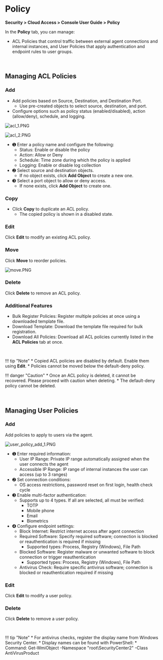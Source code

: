 # Policy

**Security > Cloud Access > Console User Guide > Policy**

In the **Policy** tab, you can manage:
* ACL Policies that control traffic between external agent connections and internal instances, and User Policies that apply authentication and endpoint rules to user groups.

<br>

## Managing ACL Policies

### Add

* Add policies based on Source, Destination, and Destination Port.
    * Use pre-created objects to select source, destination, and port.
* Configure options such as policy status (enabled/disabled), action (allow/deny), schedule, and logging.

![acl_1.PNG](https://kr1-api-object-storage.nhncloudservice.com/v1/AUTH_2acdfabf4efe4efc8a04c00b348110c9/cdn_origin/prod_cloud_access/2025.06.24/acl_1.png)

![acl_2.PNG](https://kr1-api-object-storage.nhncloudservice.com/v1/AUTH_2acdfabf4efe4efc8a04c00b348110c9/cdn_origin/prod_cloud_access/2025.06.24/acl_2.png)

* ➊ Enter a policy name and configure the following:
    * Status: Enable or disable the policy
    * Action: Allow or Deny
    * Schedule: Time zone during which the policy is applied
    * Logging: Enable or disable log collection
* ➋ Select source and destination objects.
    * If no object exists, click **Add Object** to create a new one.
* ➌ Select a port object to allow or deny access.
    * If none exists, click **Add Object** to create one.

### Copy

* Click **Copy** to duplicate an ACL policy.
    * The copied policy is shown in a disabled state.

### Edit

Click **Edit** to modify an existing ACL policy.

### Move

Click **Move** to reorder policies.

![move.PNG](https://kr1-api-object-storage.nhncloudservice.com/v1/AUTH_2acdfabf4efe4efc8a04c00b348110c9/cdn_origin/prod_cloud_access/2025.06.24/move.png)

### Delete

Click **Delete** to remove an ACL policy.

### Additional Features

* Bulk Register Policies: Register multiple policies at once using a downloaded template file.
* Download Template: Download the template file required for bulk registration.
* Download All Policies: Download all ACL policies currently listed in the **ACL Policies** tab at once.

<br>

!!! tip "Note"
    * Copied ACL policies are disabled by default. Enable them using **Edit**.
    * Policies cannot be moved below the default-deny policy.

!!! danger "Caution"
    * Once an ACL policy is deleted, it cannot be recovered. Please proceed with caution when deleting.
    * The default-deny policy cannot be deleted.

<br>

## Managing User Policies

### Add

Add policies to apply to users via the agent.

![user_policy_add_1.PNG](https://kr1-api-object-storage.nhncloudservice.com/v1/AUTH_2acdfabf4efe4efc8a04c00b348110c9/cdn_origin/prod_cloud_access/2025.06.24/user_policy_add_1.png)

* ➊ Enter required information:
    * User IP Range: Private IP range automatically assigned when the user connects the agent
    * Accessible IP Range: IP range of internal instances the user can access (up to 3 ranges)
* ➋ Set connection conditions:
    * OS access restrictions, password reset on first login, health check cycle
* ➌ Enable multi-factor authentication:
    * Supports up to 4 types. If all are selected, all must be verified:
        * TOTP
        * Mobile phone
        * Email
        * Biometrics
* ➍ Configure endpoint settings:
    * Block Internet: Restrict internet access after agent connection
    * Required Software: Specify required software; connection is blocked or reauthentication is required if missing
        * Supported types: Process, Registry (Windows), File Path
    * Blocked Software: Register malware or unwanted software to block connection or trigger reauthentication
        * Supported types: Process, Registry (Windows), File Path
    * Antivirus Check: Require specific antivirus software; connection is blocked or reauthentication required if missing

### Edit

Click **Edit** to modify a user policy.

### Delete

Click **Delete** to remove a user policy.

<br>

!!! tip "Note"
    * For antivirus checks, register the display name from Windows Security Center.
        * Display names can be found with PowerShell:
        * Command: Get-WmiObject -Namespace "root\SecurityCenter2" -Class AntiVirusProduct